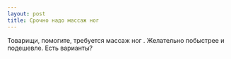 ```yaml
---
layout: post 
title: Срочно надо массаж ног   
--- 
```

Товарищи, помогите, требуется массаж ног  . Желательно побыстрее и подешевле. Есть варианты?
